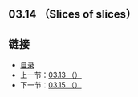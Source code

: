 ## 03.14 （Slices of slices）


## 链接
* [目录](https://github.com/alpha2018/go-zh/blob/master/tour/directory.md)
* 上一节：[03.13 （）](https://github.com/alpha2018/go-zh/blob/master/tour/03.13.md)
* 下一节：[03.15 （）](https://github.com/alpha2018/go-zh/blob/master/tour/03.15.md)
